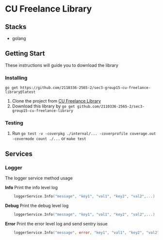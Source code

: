 # CU Freelance Library

## Stacks
- golang

## Getting Start
These instructions will guide you to download the library

### Installing
`go get https://github.com/2110336-2565-2/sec3-group15-cu-freelance-library@latest`

1. Clone the project from [CU Freelance Library](https://github.com/2110336-2565-2/sec3-group15-cu-freelance-library)
2. Download this library by `go get github.com/2110336-2565-2/sec3-group15-cu-freelance-library`

### Testing
1. Run `go test -v -coverpkg ./internal/... -coverprofile coverage.out -covermode count ./...` or `make test`

## Services

### Logger

The logger service method usage

**Info**
Print the info level log
```go
    loggerService.Info("message", "key1", "val1", "key2", "val2",...)
```

**Debug**
Print the debug level log
```go
    loggerService.Info("message", "key1", "val1", "key2", "val2",...)
```

**Error**
Print the error level log and send sentry issue
```go
    loggerService.Info("message", error, "key1", "val1", "key2", "val2",...)
```
